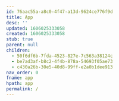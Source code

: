 ```yaml
---
id: 76aac55a-a8c0-4f47-a13d-9624ce776f9d
title: App
desc: ''
updated: 1606025333058
created: 1606025333058
stub: true
parent: null
children:
  - 50f6df6b-7fda-4523-827e-7c563a38124c
  - be7ad3af-b8c2-4f4b-878a-54693f05ae73
  - c430a26b-30e5-40d8-99ff-e2a0b1dee913
nav_order: 0
fname: app
hpath: app
permalink: /
---
```



